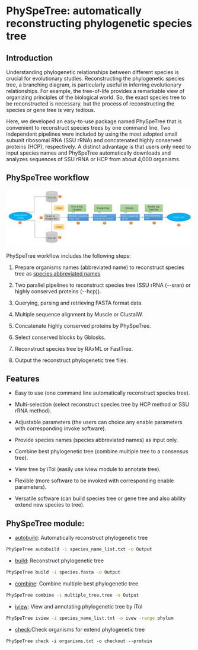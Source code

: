 
# PhySpeTree: automatically reconstructing phylogenetic species tree


## Introduction

Understanding phylogenetic relationships between different species is crucial for evolutionary studies.
Reconstructing the phylogenetic species tree, a branching diagram, is particularly useful in inferring evolutionary relationships.
For example, the tree-of-life provides a remarkable view of organizing principles of the biological world.
So, the exact species tree to be reconstructed is necessary, but the process of reconstructing the species or gene tree is very tedious.

Here, we developed an easy-to-use package named PhySpeTree that is convenient to reconstruct species trees by one command line.
Two independent pipelines were included by using the most adopted small subunit ribosomal RNA (SSU rRNA) and
concatenated highly conserved proteins (HCP), respectively. A distinct advantage is that users only need to input
species names and PhySpeTree automatically downloads and analyzes sequences of SSU rRNA or HCP from about 4,000 organisms.

## PhySpeTree workflow


![workflow](img/PhySpeTree_work_follow.png)


PhySpeTree workflow includes the following steps:

1. Prepare organisms names (abbreviated name) to reconstruct species tree as [species abbreviated names][1]

2. Two parallel pipelines to reconstruct species tree (SSU rRNA (--sran) or highly conserved proteins (--hcp)).

3. Querying, parsing and retrieving FASTA format data.

4. Multiple sequence alignment by Muscle or ClustalW.

5. Concatenate highly conserved proteins by PhySpeTree.

6. Select conserved blocks by Gblosks.

7. Reconstruct species tree by RAxML or FastTree.

8. Output the reconstruct phylogenetic tree files.



## Features

- Easy to use (one command line automatically reconstruct species tree).

- Multi-selection (select reconstruct species tree by HCP method or SSU rRNA method).

- Adjustable parameters (the users can choice any enable parameters with corresponding invoke software).

- Provide species names (species abbreviated names) as input only.

- Combine best phylogenetic tree (combine multiple tree to a consensus tree).

- View tree by iTol (easily use iview module to annotate tree).

- Flexible (more software to be invoked with corresponding enable parameters).

- Versatile software (can build species tree or gene tree and also ability extend new species to tree).


## PhySpeTree module:

* [autobuild](usage.md#autobuild): Automatically reconstruct phylogenetic tree

```bash
PhySpeTree autobuild -i species_name_list.txt -o Output
```


* [build](usage.md#build): Reconstruct phylogenetic tree

```bash
PhySpeTree build -i species.fasta -o Output
```

* [combine](usage.md#combine): Combine multiple best phylogenetic tree 

```bash
PhySpeTree combine -i multiple_tree.tree -o Output
```


* [iview](usage.md#iview): View and annotating phylogenetic tree by iTol

```bash
PhySpeTree iview -i species_name_list.txt -o ivew -range phylum 
```

* [check](usage.md#check):Check organisms for extend phylogenetic tree 

```
PhySpeTree check -i organisms.txt -o checkout --protein
```


[1]: example/organism_example_list.txt